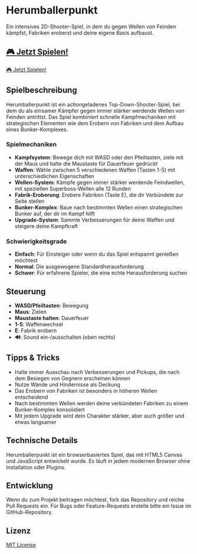 # Herumballerpunkt

Ein intensives 2D-Shooter-Spiel, in dem du gegen Wellen von Feinden kämpfst, Fabriken eroberst und deine eigene Basis aufbaust.

## [🎮 Jetzt Spielen!](https://stho32.github.io/Herumballerpunkt/)

[🎮 Jetzt Spielen!](https://stho32.github.io/Herumballerpunkt/)

## Spielbeschreibung

Herumballerpunkt ist ein actiongeladenes Top-Down-Shooter-Spiel, bei dem du als einsamer Kämpfer gegen immer stärker werdende Wellen von Feinden antrittst. Das Spiel kombiniert schnelle Kampfmechaniken mit strategischen Elementen wie dem Erobern von Fabriken und dem Aufbau eines Bunker-Komplexes.

### Spielmechaniken

- **Kampfsystem**: Bewege dich mit WASD oder den Pfeiltasten, ziele mit der Maus und halte die Maustaste für Dauerfeuer gedrückt
- **Waffen**: Wähle zwischen 5 verschiedenen Waffen (Tasten 1-5) mit unterschiedlichen Eigenschaften
- **Wellen-System**: Kämpfe gegen immer stärker werdende Feindwellen, mit speziellen Superboss-Wellen alle 12 Runden
- **Fabrik-Eroberung**: Erobere Fabriken (Taste E), die dir Verbündete zur Seite stellen
- **Bunker-Komplex**: Baue nach bestimmten Wellen einen strategischen Bunker auf, der dir im Kampf hilft
- **Upgrade-System**: Sammle Verbesserungen für deine Waffen und steigere deine Kampfkraft

### Schwierigkeitsgrade

- **Einfach**: Für Einsteiger oder wenn du das Spiel entspannt genießen möchtest
- **Normal**: Die ausgewogene Standardherausforderung
- **Schwer**: Für erfahrene Spieler, die eine echte Herausforderung suchen

## Steuerung

- **WASD/Pfeiltasten**: Bewegung
- **Maus**: Zielen
- **Maustaste halten**: Dauerfeuer
- **1-5**: Waffenwechsel
- **E**: Fabrik erobern
- **🔊**: Sound ein-/ausschalten (oben rechts)

## Tipps & Tricks

- Halte immer Ausschau nach Verbesserungen und Pickups, die nach dem Besiegen von Gegnern erscheinen können
- Nutze Wände und Hindernisse als Deckung
- Das Erobern von Fabriken ist besonders in höheren Wellen entscheidend
- Nach bestimmten Wellen werden deine verbündeten Fabriken zu einem Bunker-Komplex konsolidiert
- Mit jedem Upgrade wird dein Charakter stärker, aber auch größer und etwas langsamer

## Technische Details

Herumballerpunkt ist ein browserbasiertes Spiel, das mit HTML5 Canvas und JavaScript entwickelt wurde. Es läuft in jedem modernen Browser ohne Installation oder Plugins.

## Entwicklung

Wenn du zum Projekt beitragen möchtest, fork das Repository und reiche Pull Requests ein. Für Bugs oder Feature-Requests erstelle bitte ein Issue im GitHub-Repository.

## Lizenz

[MIT License](LICENSE)
